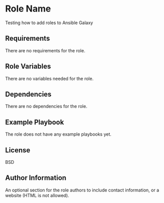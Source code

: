 Role Name
=========

Testing how to add roles to Ansible Galaxy

Requirements
------------

There are no requirements for the role.

Role Variables
--------------

There are no variables needed for the role.

Dependencies
------------

There are no dependencies for the role.

Example Playbook
----------------

The role does not have any example playbooks yet.

License
-------

BSD

Author Information
------------------

An optional section for the role authors to include contact information, or a website (HTML is not allowed).
